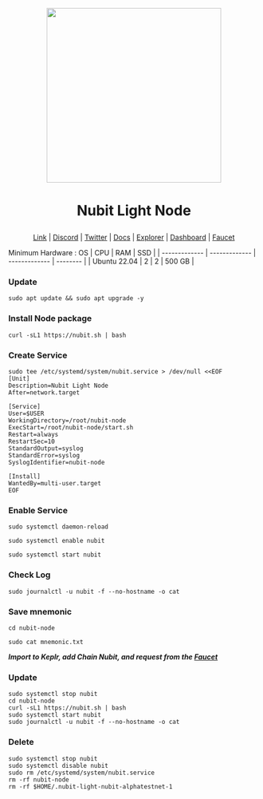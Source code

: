 <p align="center">
  <img height="350" height="350" src="https://github.com/catsmile100/Validator-Testnet/assets/85368621/00e41002-b3ee-4358-8033-5ccadc31dc48">
</p>
<h1>
<p align="center"> Nubit Light Node </p>
</h1>

<p align="center">
  <a href="https://www.nubit.org/">Link</a> |
  <a href="https://discord.com/invite/nubit">Discord</a> |
  <a href="https://x.com/Nubit_org">Twitter</a> |
  <a href="https://docs.nubit.org/">Docs</a> |
  <a href="https://explorer.nubit.org/">Explorer</a> |
  <a href="https://points.nubit.org/">Dashboard</a> |
  <a href="https://faucet.nubit.org/">Faucet</a>
  </p>

Minimum Hardware :
OS  | CPU     | RAM      | SSD     | 
| ------------- | ------------- | ------------- | -------- |
| Ubuntu 22.04 | 2          | 2         | 500 GB  | 

### Update 
```
sudo apt update && sudo apt upgrade -y
```
### Install Node package
```
curl -sL1 https://nubit.sh | bash
```
### Create Service
```
sudo tee /etc/systemd/system/nubit.service > /dev/null <<EOF                                                              
[Unit]
Description=Nubit Light Node
After=network.target

[Service]
User=$USER
WorkingDirectory=/root/nubit-node
ExecStart=/root/nubit-node/start.sh
Restart=always
RestartSec=10
StandardOutput=syslog
StandardError=syslog
SyslogIdentifier=nubit-node

[Install]
WantedBy=multi-user.target
EOF

```
### Enable Service
```
sudo systemctl daemon-reload
```
```
sudo systemctl enable nubit
```
```
sudo systemctl start nubit
```

### Check Log
```
sudo journalctl -u nubit -f --no-hostname -o cat
```
### Save mnemonic
```
cd nubit-node
```
```
sudo cat mnemonic.txt
```
***Import to Keplr, add Chain Nubit, and request from the [Faucet](https://faucet.nubit.org/)***

### Update
```
sudo systemctl stop nubit
cd nubit-node 
curl -sL1 https://nubit.sh | bash
sudo systemctl start nubit
sudo journalctl -u nubit -f --no-hostname -o cat
```

### Delete
```
sudo systemctl stop nubit
sudo systemctl disable nubit
sudo rm /etc/systemd/system/nubit.service
rm -rf nubit-node
rm -rf $HOME/.nubit-light-nubit-alphatestnet-1 
```

